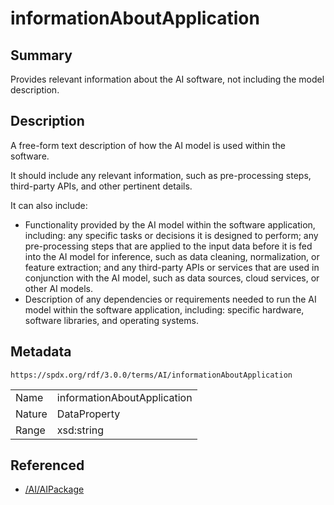 <!-- Automatically generated by spec-parser v2.1.0 on 2024-06-17T10:36:57.838737+00:00 -->
<!-- SPDX-License-Identifier: Community-Spec-1.0 -->

# informationAboutApplication

## Summary

Provides relevant information about the AI software, not including the model
description.


## Description

A free-form text description of how the AI model is used within the software.

It should include any relevant information, such as pre-processing steps,
third-party APIs, and other pertinent details.

It can also include:

- Functionality provided by the AI model within the software application,
  including: any specific tasks or decisions it is designed to perform;
  any pre-processing steps that are applied to the input data before it is
  fed into the AI model for inference, such as data cleaning, normalization,
  or feature extraction;
  and any third-party APIs or services that are used in conjunction with
  the AI model, such as data sources, cloud services, or other AI models.
- Description of any dependencies or requirements needed to run the AI model
  within the software application, including: specific hardware,
  software libraries, and operating systems.


## Metadata

`https://spdx.org/rdf/3.0.0/terms/AI/informationAboutApplication`


| | |
|---|---|
| Name | informationAboutApplication |
| Nature | DataProperty |
| Range | xsd:string |




## Referenced

- [/AI/AIPackage](../../AI/Classes/AIPackage.md)

